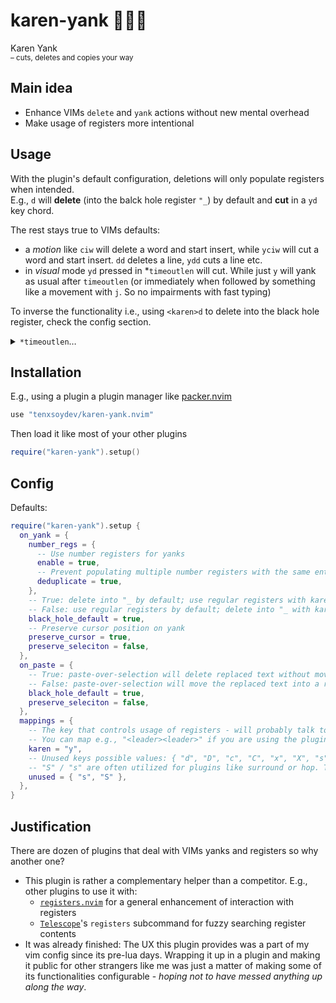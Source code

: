 # karen-yank 👩🏼‍🏫

Karen Yank<br>
<sup>– cuts, deletes and copies your way</sup>

## Main idea

- Enhance VIMs `delete` and `yank` actions without new mental overhead
- Make usage of registers more intentional

## Usage

With the plugin's default configuration, deletions will only populate registers when intended.<br>
E.g., `d` will **delete** (into the balck hole register `"_`) by default and **cut** in a `yd` key chord.

The rest stays true to VIMs defaults:

- a _motion_ like `ciw` will delete a word and start insert, while `yciw` will cut a word and start insert. `dd` deletes a line, `ydd` cuts a line etc.
- in _visual_ mode `yd` pressed in \*`timeoutlen` will cut. While just `y` will yank as usual after `timeoutlen` (or immediately when followed by something like a movement with `j`. So no impairments with fast typing)

To inverse the functionality i.e., using `<karen>d` to delete into the black hole register, check the config section.

<details>
<summary><code>*timeoutlen</code>…</summary>

_"Time in milliseconds to wait for a mapped sequence to complete" (default 1000ms) – vim-docs._ In musical terms, we could say that this is the time interval in which a sequence of notes in an arpeggio needs to be played in order to be recognized as a chord.

A value like `350` is imho appropriate. Values that are too short can cause unintended behavior and interference with some keyboards. In my experience, some key sequences on programmable keyboards with Tap-Hold layer keys may not get tracked with a timeoutlen < 200. Check `:h timeoutlen` to set it up to your preference.

</details>

## Installation

E.g., using a plugin a plugin manager like [packer.nvim][10]

```lua
use "tenxsoydev/karen-yank.nvim"
```

Then load it like most of your other plugins

```lua
require("karen-yank").setup()
```

## Config

Defaults:

```lua
require("karen-yank").setup {
  on_yank = {
    number_regs = {
      -- Use number registers for yanks
      enable = true,
      -- Prevent populating multiple number registers with the same entries
      deduplicate = true,
    },
    -- True: delete into "_ by default; use regular registers with karen key
    -- False: use regular registers by default; delete into "_ with karen key
    black_hole_default = true,
    -- Preserve cursor position on yank
    preserve_cursor = true,
    preserve_seleciton = false,
  },
  on_paste = {
    -- True: paste-over-selection will delete replaced text without moving it into a register - Vim default.
    -- False: paste-over-selection will move the replaced text into a register
    black_hole_default = true,
    preserve_seleciton = false,
  },
  mappings = {
    -- The key that controls usage of registers - will probably talk to the manager when things don't work as intended
    -- You can map e.g., "<leader><leader>" if you are using the plugin inverted(black_whole_default=false)
    karen = "y",
    -- Unused keys possible values: { "d", "D", "c", "C", "x", "X", "s", "S" },
    -- "S" / "s" are often utilized for plugins like surround or hop. Therefore, they are not used by default
    unused = { "s", "S" },
  },
}

```

## Justification

There are dozen of plugins that deal with VIMs yanks and registers so why another one?

- This plugin is rather a complementary helper than a competitor. E.g., other plugins to use it with:
  - [`registers.nvim`][20] for a general enhancement of interaction with registers
  - [`Telescope`][30]'s `registers` subcommand for fuzzy searching register contents
- It was already finished: The UX this plugin provides was a part of my vim config since its pre-lua days.
  Wrapping it up in a plugin and making it public for other strangers like me was just a matter of making some of its functionalities configurable - _hoping not to have messed anything up along the way_.

[10]: https://github.com/wbthomason/packer.nvim
[20]: https://github.com/tversteeg/registers.nvim
[30]: https://github.com/nvim-telescope/telescope.nvim
